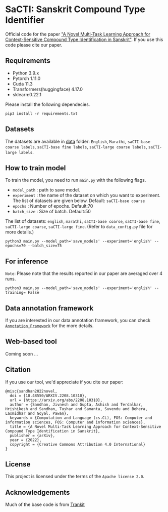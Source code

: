 # SaCTI: Sanskrit Compound Type Identifier

Official code for the paper ["A Novel Multi-Task Learning Approach for  Context-Sensitive Compound Type Identification in Sanskrit"](https://arxiv.org/abs/2208.10310). If you use this code please cite our paper.
 
## Requirements
* Python 3.9.x
* Pytorch 1.11.0
* Cuda 11.3
* Transformers(huggingface) 4.17.0
* sklearn:0.22.1

Please install the following dependecies.

```
pip3 install -r requirements.txt
```

## Datasets

The datasets are available in [data]() folder: `English`, `Marathi`, `saCTI-base coarse labels`, `saCTI-base fine labels`, `saCTI-large coarse labels`, `saCTI-large labels`.


## How to train model
To train the model, you need to run `main.py` with the following flags.
* `model_path` : path to save model.
* `experiment` : the name of the dataset on which you want to experiment. The list of datasets are given below. Default: `saCTI-base coarse`
* `epochs` : Number of epochs. Default:70
* `batch_size` : Size of batch. Default:50

The list of datasets: `english`, `marathi`, `saCTI-base coarse`, `saCTI-base fine`, `saCTI-large coarse`, `saCTI-large fine`. (Refer to `data_config.py` file for more details.)

```
python3 main.py --model_path='save_models' --experiment='english' --epochs=70 --batch_size=75
```

## For inference 
`Note`: Please note that the results reported in our paper are averaged over 4 runs.
```
python3 main.py --model_path='save_models' --experiment='english' --training= False
```

## Data annotation framework
If you are interested in our data annotation framework, you can check [`Annotation_Framework`](https://github.com/hrishikeshrt/classification-annotation) for the more details.

## Web-based tool
Coming soon ...


## Citation
If you use our tool, we'd appreciate if you cite our paper:
```
@misc{sandhan2022novel,
  doi = {10.48550/ARXIV.2208.10310},
  url = {https://arxiv.org/abs/2208.10310},
  author = {Sandhan, Jivnesh and Gupta, Ashish and Terdalkar, Hrishikesh and Sandhan, Tushar and Samanta, Suvendu and Behera, Laxmidhar and Goyal, Pawan},
  keywords = {Computation and Language (cs.CL), FOS: Computer and information sciences, FOS: Computer and information sciences}, 
  title = {A Novel Multi-Task Learning Approach for Context-Sensitive Compound Type Identification in Sanskrit},
  publisher = {arXiv},
  year = {2022},
  copyright = {Creative Commons Attribution 4.0 International}
}
```

## License
This project is licensed under the terms of the `Apache license 2.0`.

## Acknowledgements
Much of the base code is from [Trankit](https://github.com/nlp-uoregon/trankit)


